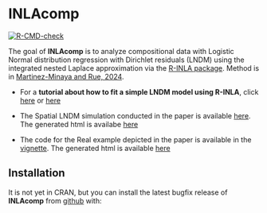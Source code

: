 
<!-- README.md is generated from README.Rmd. Please edit that file -->

# INLAcomp

<!-- badges: start -->

[![R-CMD-check](https://github.com/jmartinez-minaya/INLAcomp/tree/main/.github/workflows/R-CMD-check.yaml/badge.svg)](https://github.com/jmartinez-minaya/INLAcomp/tree/main/.github/workflows/R-CMD-check.yaml)

The goal of **INLAcomp** is to analyze compositional data with Logistic
Normal distribution regression with Dirichlet residuals (LNDM) using the
integrated nested Laplace approximation via the [R-INLA
package](https://www.r-inla.org/). Method is in [Martinez-Minaya and
Rue,
2024](https://link.springer.com/article/10.1007/s11222-024-10427-3).

- For a **tutorial about how to fit a simple LNDM model using R-INLA**,
  click
  [here](https://github.com/jmartinez-minaya/INLAcomp/blob/main/vignettes/Dirichlet-CoDa.Rmd)
  or
  [here](https://github.com/hrue/r-inla/commit/3577c1b030a8460ff7194893bd97e57a62a1399d)

- The Spatial LNDM simulation conducted in the paper is available
  [here](https://github.com/jmartinez-minaya/INLAcomp/tree/main/simulations).
  The generated html is availabe
  [here](https://jmartinez-minaya.github.io/en/supplementary/supplementary/INLAComp/simulations.html)

- The code for the Real example depicted in the paper is available in
  the
  [vignette](https://github.com/jmartinez-minaya/INLAcomp/blob/main/vignettes/my-vignette.Rmd).
  The generated html is available
  [here](https://jmartinez-minaya.github.io/en/supplementary/supplementary/INLAComp/my-vignette.html)

## Installation

It is not yet in CRAN, but you can install the latest bugfix release of
**INLAcomp** from [github](https://github.com/jmartinez-minaya/INLAcomp)
with:
